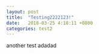 ```yaml
---
layout: post
title:  "Testing2222123!"
date:   2018-03-25 4:18:11 +0800
categories: test2
---
```

another test
adadad